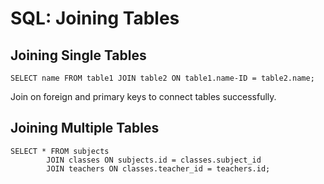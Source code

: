 # SQL: Joining Tables

## Joining Single Tables

    SELECT name FROM table1 JOIN table2 ON table1.name-ID = table2.name;

Join on foreign and primary keys to connect tables successfully.

## Joining Multiple Tables

    SELECT * FROM subjects
            JOIN classes ON subjects.id = classes.subject_id
            JOIN teachers ON classes.teacher_id = teachers.id;
